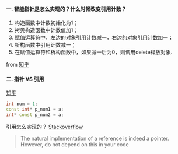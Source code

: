 #### 一. 智能指针是怎么实现的？什么时候改变引用计数？

1. 构造函数中计数初始化为1；
2. 拷贝构造函数中计数值加1；
3. 赋值运算符中，左边的对象引用计数减一，右边的对象引用计数加一；
4. 析构函数中引用计数减一；
5. 在赋值运算符和析构函数中，如果减一后为0，则调用delete释放对象.

from [知乎](https://www.zhihu.com/question/34574154/answer/253165162)

#### 二. 指针 VS 引用
[知乎](https://www.zhihu.com/question/37608201)
```cpp
int num = 1;
const int* p_num1 = a;
int* const p_num2 = a;
```
引用怎么实现的？
[Stackoverflow](https://stackoverflow.com/questions/3954764/how-is-reference-implemented-internally)
>The natural implementation of a reference is indeed a pointer. However, do not depend on this in your code
